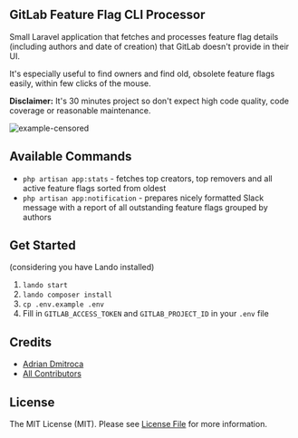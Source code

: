 ## GitLab Feature Flag CLI Processor

Small Laravel application that fetches and processes
feature flag details (including authors and date of creation)
that GitLab doesn't provide in their UI.

It's especially useful to find owners and find old, obsolete
feature flags easily, within few clicks of the mouse.

**Disclaimer:** It's 30 minutes project so don't expect high code quality, code coverage or reasonable maintenance.

![example-censored](https://user-images.githubusercontent.com/3842935/189751469-846dfe1d-3473-47bc-bdd0-33d54e96b218.png)

## Available Commands

- `php artisan app:stats` - fetches top creators, top removers and all active feature flags sorted from oldest
- `php artisan app:notification` - prepares nicely formatted Slack message with a report of all outstanding feature flags grouped by authors

## Get Started

(considering you have Lando installed)

1. `lando start`
1. `lando composer install`
2. `cp .env.example .env`
3. Fill in `GITLAB_ACCESS_TOKEN` and `GITLAB_PROJECT_ID` in your `.env` file

## Credits

- [Adrian Dmitroca](https://github.com/adriandmitroca)
- [All Contributors](../../contributors)

## License

The MIT License (MIT). Please see [License File](LICENSE.md) for more information.
